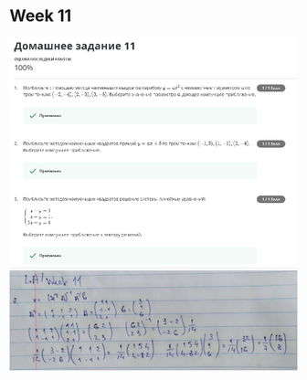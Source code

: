 # Week 11
![alt text](https://github.com/ImpGangBoss/Linear_Algebra/blob/master/Week11/Week11.PNG)
![alt text](https://github.com/ImpGangBoss/Linear_Algebra/blob/master/Week11/Week11.jpg)
